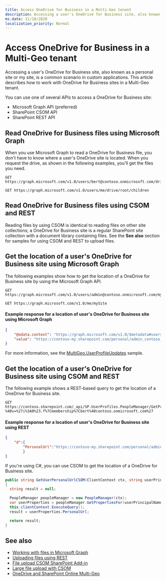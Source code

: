 ```yaml
---
title: Access OneDrive for Business in a Multi-Geo tenant
description: Accessing a user's OneDrive for Business site, also known as a personal site or my site, is a common scenario in custom applications.
ms.date: 11/18/2020
localization_priority: Normal
---
```


# Access OneDrive for Business in a Multi-Geo tenant

Accessing a user's OneDrive for Business site, also known as a personal site or my site, is a common scenario in custom applications. This article describes how to work with OneDrive for Business sites in a Multi-Geo tenant.

You can use one of several APIs to access a OneDrive for Business site:

- Microsoft Graph API (preferred)
- SharePoint CSOM API
- SharePoint REST API

## Read OneDrive for Business files using Microsoft Graph

When you use Microsoft Graph to read a OneDrive for Business file, you don't have to know where a user's OneDrive site is located. When you request the drive, as shown in the following examples, you'll get the files you need.

```
GET https://graph.microsoft.com/v1.0/users/bert@contoso.onmicrosoft.com/drive/root/children

GET https://graph.microsoft.com/v1.0/users/me/drive/root/children
```

## Read OneDrive for Business files using CSOM and REST

Reading files by using CSOM is identical to reading files on other site collections; a OneDrive for Business site is a regular SharePoint site collection with a document library containing files. See the **See also** section for samples for using CSOM and REST to upload files.

## Get the location of a user's OneDrive for Business site using Microsoft Graph

The following examples show how to get the location of a OneDrive for Business site by using the Microsoft Graph API.

```
GET https://graph.microsoft.com/v1.0/users/admin@contoso.onmicrosoft.com/mySite

GET https://graph.microsoft.com/v1.0/me/mySite
```

#### Example response for a location of user's OneDrive for Business site using Microsoft Graph

```json
{
    "@odata.context": "https://graph.microsoft.com/v1.0/$metadata#users('admin@contoso.onmicrosoft.com')/mySite",
    "value": "https://contoso-my.sharepoint.com/personal/admin_contoso_onmicrosoft_com/"
}
```

For more information, see the [MultiGeo.UserProfileUpdates](https://github.com/pnp/PnP/tree/master/Samples/MultiGeo.UserProfileUpdates) sample.

## Get the location of a user's OneDrive for Business site using CSOM and REST

The following example shows a REST-based query to get the location of a OneDrive for Business site.

```
GET https://contoso.sharepoint.com/_api/SP.UserProfiles.PeopleManager/GetPropertiesFor(accountName=@v)/PersonalUrl?%40v=%27i%3A0%23.f%7Cmembership%7Cbert%40contoso.onmicrosoft.com%27
```

#### Example response for a location of user's OneDrive for Business site using REST

```json
{
    "d":{
        "PersonalUrl":"https://contoso-my.sharepoint.com/personal/admin_contoso_onmicrosoft_com/"
        }
}
```

If you're using C#, you can use CSOM to get the location of a OneDrive for Business site.

```csharp
public string GetUserPersonalUrlCSOM(ClientContext ctx, string userPrincipalName)
{
  string result = null;

  PeopleManager peopleManager = new PeopleManager(ctx);
  var userProperties = peopleManager.GetPropertiesFor(userPrincipalName);
  this.clientContext.ExecuteQuery();
  result = userProperties.PersonalUrl;

  return result;
}
```

## See also

- [Working with files in Microsoft Graph](https://docs.microsoft.com/graph/api/resources/onedrive?view=graph-rest-1.0)
- [Uploading files using REST](https://github.com/SharePoint/PnP/tree/master/Samples/Core.RestFileUpload)
- [File upload CSOM SharePoint Add-in](https://github.com/SharePoint/PnP/tree/master/Samples/Core.FileUpload)
- [Large file upload with CSOM](https://github.com/SharePoint/PnP/tree/master/Samples/Core.LargeFileUpload)
- [OneDrive and SharePoint Online Multi-Geo](multigeo-introduction.md)
